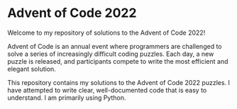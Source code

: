 # Advent of Code 2022
Welcome to my repository of solutions to the Advent of Code 2022!

Advent of Code is an annual event where programmers are challenged to solve a series of increasingly difficult coding puzzles. Each day, a new puzzle is released, and participants compete to write the most efficient and elegant solution.

This repository contains my solutions to the Advent of Code 2022 puzzles. I have attempted to write clear, well-documented code that is easy to understand. I am primarily using Python.
